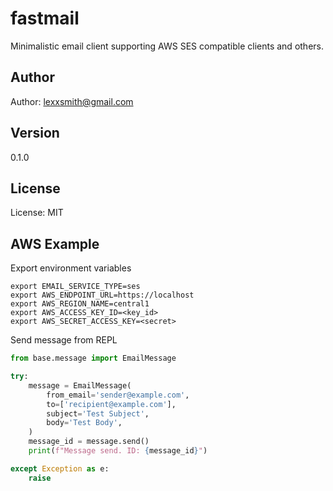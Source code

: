 # fastmail

Minimalistic email client supporting AWS SES compatible clients and others.

## Author

Author: lexxsmith@gmail.com

## Version

0.1.0

## License

License: MIT

## AWS Example

Export environment variables

```
export EMAIL_SERVICE_TYPE=ses
export AWS_ENDPOINT_URL=https://localhost
export AWS_REGION_NAME=central1
export AWS_ACCESS_KEY_ID=<key_id>
export AWS_SECRET_ACCESS_KEY=<secret>
```

Send message from REPL

```python
from base.message import EmailMessage

try:
    message = EmailMessage(
        from_email='sender@example.com',
        to=['recipient@example.com'],
        subject='Test Subject',
        body='Test Body',
    )
    message_id = message.send()
    print(f"Message send. ID: {message_id}")

except Exception as e:
    raise
```
